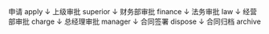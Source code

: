 申请	    apply
↓
上级审批	superior
↓
财务部审批	finance
↓
法务审批	law
↓
经营部审批	charge
↓
总经理审批	manager
↓
合同签署	dispose
↓
合同归档	archive
